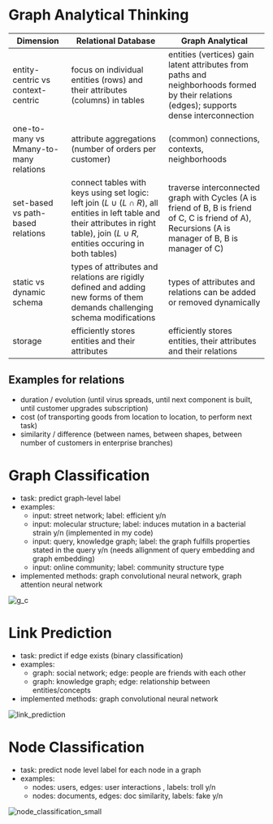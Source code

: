 # Graph Analytical Thinking

Dimension | Relational Database | Graph Analytical
|---|---|---|
entity-centric vs context-centric |focus on individual entities (rows) and their attributes (columns) in tables|entities (vertices) gain latent attributes from paths and neighborhoods formed by their relations (edges); supports dense interconnection
one-to-many vs Mmany-to-many relations | attribute aggregations (number of orders per customer) | (common) connections, contexts, neighborhoods
set-based vs path-based relations| connect tables with keys using set logic: left join ($L \cup (L \cap R)$, all entities in left table and their attributes in right table), join ($L \cup R$, entities occuring in both tables)|traverse interconnected graph with Cycles (A is friend of B, B is friend of C, C is friend of A), Recursions (A is manager of B, B is manager of C)
static vs dynamic schema|types of attributes and relations are rigidly defined and adding new forms of them demands challenging schema modifications|types of attributes and relations can be added or removed dynamically
storage|efficiently stores entities and their attributes|efficiently stores entities, their attributes and their relations

## Examples for relations
- duration / evolution (until virus spreads, until next component is built, until customer upgrades subscription)
- cost (of transporting goods from location to location, to perform next task)
- similarity / difference (between names, between shapes, between number of customers in enterprise branches)


# Graph Classification
- task: predict graph-level label
- examples:
  - input: street network; label: efficient y/n
  - input: molecular structure; label: induces mutation in a bacterial strain y/n (implemented in my code)
  - input: query, knowledge graph; label: the graph fulfills properties stated in the query y/n (needs allignment of query embedding and graph embedding)
  - input: online community; label: community structure type
- implemented methods: graph convolutional neural network, graph attention neural network

![g_c](https://github.com/user-attachments/assets/4220ff13-abdc-4f67-9c51-a2e56f45d6eb)


# Link Prediction
- task: predict if edge exists (binary classification)
- examples:
  - graph: social network; edge: people are friends with each other
  - graph: knowledge graph; edge: relationship between entities/concepts 
- implemented methods: graph convolutional neural network

![link_prediction](https://github.com/user-attachments/assets/e7d0de56-d547-431c-a773-40770f6c3f38)


# Node Classification
- task: predict node level label for each node in a graph
- examples:
    - nodes: users, edges: user interactions , labels: troll y/n
    - nodes: documents, edges: doc similarity, labels: fake y/n
 
![node_classification_small](https://github.com/user-attachments/assets/fd304fc5-372a-4cef-80e5-634fd7650cb2)


